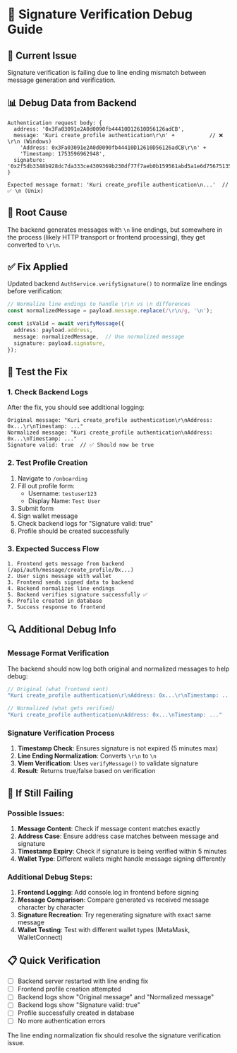 # 🔐 **Signature Verification Debug Guide**

## 🐛 **Current Issue**
Signature verification is failing due to line ending mismatch between message generation and verification.

## 📊 **Debug Data from Backend**
```
Authentication request body: {
  address: '0x3Fa03091e2A0d0090fb44410D12610D56126adCB',
  message: 'Kuri create_profile authentication\r\n' +           // ❌ \r\n (Windows)
    'Address: 0x3Fa03091e2A0d0090fb44410D12610D56126adCB\r\n' +
    'Timestamp: 1753596962948',
  signature: '0x2f5db3348b928dc7da333ce4309369b230df77f7aeb0b159561abd5a1e6d75675135e986b5c48a6598bcff8a88583efc156c1ed17525796e4f37632aaa604cea1c'
}

Expected message format: 'Kuri create_profile authentication\n...'  // ✅ \n (Unix)
```

## 🔧 **Root Cause**
The backend generates messages with `\n` line endings, but somewhere in the process (likely HTTP transport or frontend processing), they get converted to `\r\n`.

## ✅ **Fix Applied**
Updated backend `AuthService.verifySignature()` to normalize line endings before verification:

```typescript
// Normalize line endings to handle \r\n vs \n differences
const normalizedMessage = payload.message.replace(/\r\n/g, '\n');

const isValid = await verifyMessage({
  address: payload.address,
  message: normalizedMessage,  // Use normalized message
  signature: payload.signature,
});
```

## 🧪 **Test the Fix**

### **1. Check Backend Logs**
After the fix, you should see additional logging:
```
Original message: "Kuri create_profile authentication\r\nAddress: 0x...\r\nTimestamp: ..."
Normalized message: "Kuri create_profile authentication\nAddress: 0x...\nTimestamp: ..."
Signature valid: true  // ✅ Should now be true
```

### **2. Test Profile Creation**
1. Navigate to `/onboarding`
2. Fill out profile form:
   - Username: `testuser123` 
   - Display Name: `Test User`
3. Submit form
4. Sign wallet message
5. Check backend logs for "Signature valid: true"
6. Profile should be created successfully

### **3. Expected Success Flow**
```
1. Frontend gets message from backend (/api/auth/message/create_profile/0x...)
2. User signs message with wallet
3. Frontend sends signed data to backend
4. Backend normalizes line endings  
5. Backend verifies signature successfully ✅
6. Profile created in database
7. Success response to frontend
```

## 🔍 **Additional Debug Info**

### **Message Format Verification**
The backend should now log both original and normalized messages to help debug:

```javascript
// Original (what frontend sent)
"Kuri create_profile authentication\r\nAddress: 0x...\r\nTimestamp: ..."

// Normalized (what gets verified)  
"Kuri create_profile authentication\nAddress: 0x...\nTimestamp: ..."
```

### **Signature Verification Process**
1. **Timestamp Check**: Ensures signature is not expired (5 minutes max)
2. **Line Ending Normalization**: Converts `\r\n` to `\n`
3. **Viem Verification**: Uses `verifyMessage()` to validate signature
4. **Result**: Returns true/false based on verification

## 🚨 **If Still Failing**

### **Possible Issues**:
1. **Message Content**: Check if message content matches exactly
2. **Address Case**: Ensure address case matches between message and signature
3. **Timestamp Expiry**: Check if signature is being verified within 5 minutes
4. **Wallet Type**: Different wallets might handle message signing differently

### **Additional Debug Steps**:
1. **Frontend Logging**: Add console.log in frontend before signing
2. **Message Comparison**: Compare generated vs received message character by character
3. **Signature Recreation**: Try regenerating signature with exact same message
4. **Wallet Testing**: Test with different wallet types (MetaMask, WalletConnect)

## 📋 **Quick Verification**

- [ ] Backend server restarted with line ending fix
- [ ] Frontend profile creation attempted  
- [ ] Backend logs show "Original message" and "Normalized message"
- [ ] Backend logs show "Signature valid: true"
- [ ] Profile successfully created in database
- [ ] No more authentication errors

The line ending normalization fix should resolve the signature verification issue.